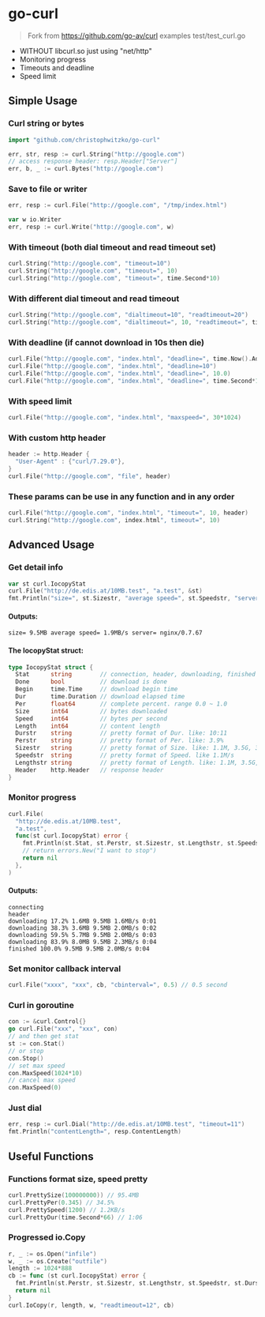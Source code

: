 # go-curl

> Fork from https://github.com/go-av/curl
> examples test/test_curl.go

* WITHOUT libcurl.so just using "net/http"
* Monitoring progress
* Timeouts and deadline
* Speed limit

## Simple Usage

### Curl string or bytes
```go
import "github.com/christophwitzko/go-curl"

err, str, resp := curl.String("http://google.com")
// access response header: resp.Header["Server"]
err, b, _ := curl.Bytes("http://google.com")
```
### Save to file or writer
```go
err, resp := curl.File("http://google.com", "/tmp/index.html")

var w io.Writer
err, resp := curl.Write("http://google.com", w)
```
### With timeout (both dial timeout and read timeout set)
```go
curl.String("http://google.com", "timeout=10")
curl.String("http://google.com", "timeout=", 10)
curl.String("http://google.com", "timeout=", time.Second*10)
```
### With different dial timeout and read timeout
```go
curl.String("http://google.com", "dialtimeout=10", "readtimeout=20")
curl.String("http://google.com", "dialtimeout=", 10, "readtimeout=", time.Second*20)
```
### With deadline (if cannot download in 10s then die)
```go
curl.File("http://google.com", "index.html", "deadline=", time.Now().Add(time.Second*10))
curl.File("http://google.com", "index.html", "deadline=10")
curl.File("http://google.com", "index.html", "deadline=", 10.0)
curl.File("http://google.com", "index.html", "deadline=", time.Second*10)
```
### With speed limit
```go
curl.File("http://google.com", "index.html", "maxspeed=", 30*1024)
```
### With custom http header
```go
header := http.Header {
  "User-Agent" : {"curl/7.29.0"},
}
curl.File("http://google.com", "file", header)
```
### These params can be use in any function and in any order
```go
curl.File("http://google.com", "index.html", "timeout=", 10, header)
curl.String("http://google.com", index.html", timeout=", 10)
```
## Advanced Usage

### Get detail info
```go
var st curl.IocopyStat
curl.File("http://de.edis.at/10MB.test", "a.test", &st)
fmt.Println("size=", st.Sizestr, "average speed=", st.Speedstr, "server=", st.Header["Server"][0])
```
#### Outputs:
```
size= 9.5MB average speed= 1.9MB/s server= nginx/0.7.67
```

#### The IocopyStat struct:
```go
type IocopyStat struct {
  Stat      string        // connection, header, downloading, finished
  Done      bool          // download is done
  Begin     time.Time     // download begin time
  Dur       time.Duration // download elapsed time
  Per       float64       // complete percent. range 0.0 ~ 1.0
  Size      int64         // bytes downloaded
  Speed     int64         // bytes per second
  Length    int64         // content length
  Durstr    string        // pretty format of Dur. like: 10:11
  Perstr    string        // pretty format of Per. like: 3.9%
  Sizestr   string        // pretty format of Size. like: 1.1M, 3.5G, 33K
  Speedstr  string        // pretty format of Speed. like 1.1M/s
  Lengthstr string        // pretty format of Length. like: 1.1M, 3.5G, 33K
  Header    http.Header   // response header
}
```
### Monitor progress
```go
curl.File(
  "http://de.edis.at/10MB.test",
  "a.test",
  func(st curl.IocopyStat) error {
    fmt.Println(st.Stat, st.Perstr, st.Sizestr, st.Lengthstr, st.Speedstr, st.Durstr)
    // return errors.New("I want to stop")
    return nil
  },
)
```
#### Outputs:
```
connecting     
header     
downloading 17.2% 1.6MB 9.5MB 1.6MB/s 0:01
downloading 38.3% 3.6MB 9.5MB 2.0MB/s 0:02
downloading 59.5% 5.7MB 9.5MB 2.0MB/s 0:03
downloading 83.9% 8.0MB 9.5MB 2.3MB/s 0:04
finished 100.0% 9.5MB 9.5MB 2.0MB/s 0:04
```
### Set monitor callback interval
```go
curl.File("xxxx", "xxx", cb, "cbinterval=", 0.5) // 0.5 second
```
### Curl in goroutine
```go
con := &curl.Control{}
go curl.File("xxx", "xxx", con)
// and then get stat
st := con.Stat()
// or stop
con.Stop()
// set max speed
con.MaxSpeed(1024*10)
// cancel max speed
con.MaxSpeed(0)
```
### Just dial
```go
err, resp := curl.Dial("http://de.edis.at/10MB.test", "timeout=11")
fmt.Println("contentLength=", resp.ContentLength)
```
## Useful Functions

### Functions format size, speed pretty
```go
curl.PrettySize(100000000)) // 95.4MB
curl.PrettyPer(0.345) // 34.5%
curl.PrettySpeed(1200) // 1.2KB/s
curl.PrettyDur(time.Second*66) // 1:06
```
### Progressed io.Copy
```go
r, _ := os.Open("infile")
w, _ := os.Create("outfile")
length := 1024*888
cb := func (st curl.IocopyStat) error {
  fmt.Println(st.Perstr, st.Sizestr, st.Lengthstr, st.Speedstr, st.Durstr)
  return nil
}
curl.IoCopy(r, length, w, "readtimeout=12", cb)
```

